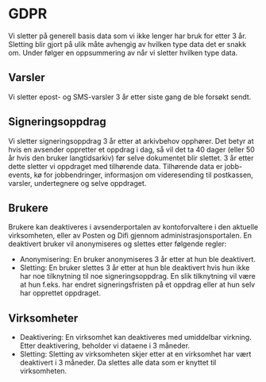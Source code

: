 # GDPR

Vi sletter på generell basis data som vi ikke lenger har bruk for etter 3 år. Sletting blir gjort på ulik måte avhengig av hvilken type data det er snakk om. Under følger en oppsummering av når vi sletter hvilken type data.

## Varsler
Vi sletter epost- og SMS-varsler 3 år etter siste gang de ble forsøkt sendt.

## Signeringsoppdrag
Vi sletter signeringsoppdrag 3 år etter at arkivbehov opphører. Det betyr at hvis en avsender oppretter et oppdrag i dag, så vil det ta 40 dager (eller 50 år hvis den bruker langtidsarkiv) før selve dokumentet blir slettet. 3 år etter dette sletter vi oppdraget med tilhørende data. Tilhørende data er jobb-events, kø for jobbendringer, informasjon om videresending til postkassen, varsler, undertegnere og selve oppdraget.

## Brukere
Brukere kan deaktiveres i avsenderportalen av kontoforvaltere i den aktuelle virksomheten, eller av Posten og Difi gjennom administrasjonsportalen. En deaktivert bruker vil anonymiseres og slettes etter følgende regler:
* Anonymisering: En bruker anonymiseres 3 år etter at hun ble deaktivert.
* Sletting: En bruker slettes 3 år etter at hun ble deaktivert hvis hun ikke har noe tilknytning til noe signeringsoppdrag. En slik tilknytning vil være at hun f.eks. har endret signeringsfristen på et oppdrag eller at hun selv har opprettet oppdraget. 

## Virksomheter
* Deaktivering: En virksomhet kan deaktiveres med umiddelbar virkning. Etter deaktivering, beholder vi dataene i 3 måneder.
* Sletting: Sletting av virksomheten skjer etter at en virksomhet har vært deaktivert i 3 måneder. Da slettes alle data som er knyttet til virksomheten.
